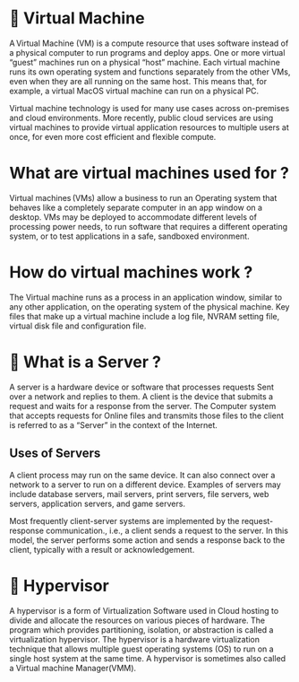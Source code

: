 
# 📕 Virtual Machine 

A Virtual Machine (VM) is a compute resource that uses software instead of a physical computer to run programs and deploy apps. One or more virtual “guest” machines run on a physical “host” machine.  Each virtual machine runs its own operating system and functions separately from the other VMs, even when they are all running on the same host. This means that, for example, a virtual MacOS virtual machine can run on a physical PC. 

Virtual machine technology is used for many use cases across on-premises and cloud environments. More recently, public cloud services are using virtual machines to provide virtual application resources to multiple users at once, for even more cost efficient and flexible compute.  


# What are virtual machines used for ?

Virtual machines (VMs) allow a business to run an Operating system that behaves like a completely separate computer in an app window on a desktop. VMs may be deployed to accommodate different levels of processing power needs, to run software that requires a different operating system, or to test applications in a safe, sandboxed environment.


#  How do virtual machines work ?
The Virtual machine runs as a process in an application window, similar to any other application, on the operating system of the physical machine. Key files that make up a virtual machine include a log file, NVRAM setting file, virtual disk file and configuration file. 

# 🔖 What is a Server ?
A server is a hardware device or software that processes requests Sent over a network and replies to them. A client is the device that submits a request and waits for a response from the server. The Computer system that accepts requests for Online files and transmits those files to the client is referred to as a “Server” in the context of the Internet.



## Uses of Servers
A client process may run on the same device. It can also connect over a network to a server to run on a different device. Examples of servers may include database servers, mail servers, print servers, file servers, web servers, application servers, and game servers. 

Most frequently client-server systems are implemented by the request-response communication., i.e., a client sends a request to the server. In this model, the server performs some action and sends a response back to the client, typically with a result or acknowledgement.

# 📒 Hypervisor


A hypervisor is a form of Virtualization Software used in Cloud hosting to divide and allocate the resources on various pieces of hardware. The program which provides partitioning, isolation, or abstraction is called a virtualization hypervisor. The hypervisor is a hardware virtualization technique that allows multiple guest operating systems (OS) to run on a single host system at the same time. A hypervisor is sometimes also called a Virtual machine Manager(VMM). 
